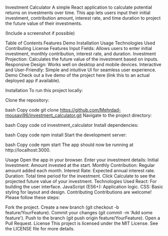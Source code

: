 Investment Calculator
A simple React application to calculate potential returns on investments over time. This app lets users input their initial investment, contribution amount, interest rate, and time duration to project the future value of their investments.

(Include a screenshot if possible)

Table of Contents
Features
Demo
Installation
Usage
Technologies Used
Contributing
License
Features
Input Fields: Allows users to enter initial investment, monthly contribution, interest rate, and duration.
Investment Projection: Calculates the future value of the investment based on inputs.
Responsive Design: Works well on desktop and mobile devices.
Interactive and User-Friendly: Simple and intuitive UI for seamless user experience.
Demo
Check out a live demo of the project here (link this to an actual deployed app if available).

Installation
To run this project locally:

Clone the repository:

bash
Copy code
git clone https://github.com/Mehrdad-mousavi96/investment_calculator.git
Navigate to the project directory:

bash
Copy code
cd investment_calculator
Install dependencies:

bash
Copy code
npm install
Start the development server:

bash
Copy code
npm start
The app should now be running at http://localhost:3000.

Usage
Open the app in your browser.
Enter your investment details:
Initial Investment: Amount invested at the start.
Monthly Contribution: Regular amount added each month.
Interest Rate: Expected annual interest rate.
Duration: Total time period for the investment.
Click Calculate to see the projected future value of your investment.
Technologies Used
React: For building the user interface.
JavaScript (ES6+): Application logic.
CSS: Basic styling for layout and design.
Contributing
Contributions are welcome! Please follow these steps:

Fork the project.
Create a new branch (git checkout -b feature/YourFeature).
Commit your changes (git commit -m 'Add some feature').
Push to the branch (git push origin feature/YourFeature).
Open a Pull Request.
License
This project is licensed under the MIT License. See the LICENSE file for more details.

